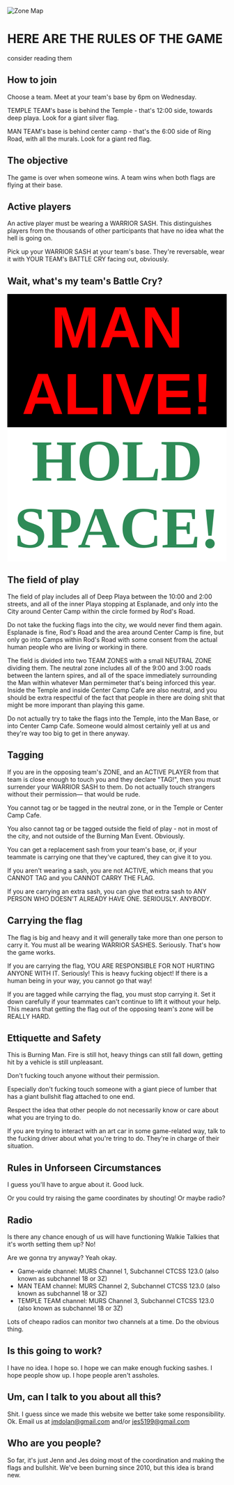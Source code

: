 ![Zone Map](images/map.png)

# HERE ARE THE RULES OF THE GAME

consider reading them

## How to join

Choose a team. Meet at your team's base by 6pm on Wednesday.

TEMPLE TEAM's base is behind the Temple - that's 12:00 side, towards deep playa. Look for a giant silver flag.

MAN TEAM's base is behind center camp - that's the 6:00 side of Ring Road, with all the murals. Look for a giant red flag.


## The objective

The game is over when someone wins. A team wins when both flags are flying at their base.

## Active players

An active player must be wearing a WARRIOR SASH. This distinguishes players from the thousands of other participants that have no idea what the hell is going on.

Pick up your WARRIOR SASH at your team's base. They're reversable, wear it with YOUR TEAM's BATTLE CRY facing out, obviously.

## Wait, what's my team's Battle Cry?

<div style="display:flex;flex-direction:column">
<span style="font-size:100pt;color:red;background-color:black;text-align:center;font-family:Arial Black,Helvetica;font-weight:bold">MAN ALIVE!</span><span style="font-size:100pt;color:SeaGreen;background-color:white;font-family:Copperplate,Times New Roman;text-align:center;font-weight:bold">HOLD SPACE!</span>
</div>

## The field of play

The field of play includes all of Deep Playa between the 10:00 and 2:00 streets, and all of the inner Playa stopping at Esplanade, and only into the City around Center Camp within the circle formed by Rod's Road.

Do not take the fucking flags into the city, we would never find them again. Esplanade is fine, Rod's Road and the area around Center Camp is fine, but only go into Camps within Rod's Road with some consent from the actual human people who are living or working in there.

The field is divided into two TEAM ZONES with a small NEUTRAL ZONE dividing them. The neutral zone includes all of the 9:00 and 3:00 roads between the lantern spires, and all of the space immediately surrounding the Man within whatever Man permimeter that's being inforced this year. Inside the Temple and inside Center Camp Cafe are also neutral, and you should be extra respectful of the fact that people in there are doing shit that might be more imporant than playing this game.

Do not actually try to take the flags into the Temple, into the Man Base, or into Center Camp Cafe. Someone would almost certainly yell at us and they're way too big to get in there anyway.

## Tagging

If you are in the opposing team's ZONE, and an ACTIVE PLAYER from that team is close enough to touch you and they declare "TAG!", then you must surrender your WARRIOR SASH to them. Do not actually touch strangers without their permission&mdash; that would be rude.

You cannot tag or be tagged in the neutral zone, or in the Temple or Center Camp Cafe.

You also cannot tag or be tagged outside the field of play - not in most of the city, and not outside of the Burning Man Event. Obviously.

You can get a replacement sash from your team's base, or, if your teammate is carrying one that they've captured, they can give it to you.

If you aren't wearing a sash, you are not ACTIVE, which means that you CANNOT TAG and you CANNOT CARRY THE FLAG.

If you are carrying an extra sash, you can give that extra sash to ANY PERSON WHO DOESN'T ALREADY HAVE ONE. SERIOUSLY. ANYBODY.

## Carrying the flag

The flag is big and heavy and it will generally take more than one person to carry it. You must all be wearing WARRIOR SASHES. Seriously. That's how the game works.

If you are carrying the flag, YOU ARE RESPONSIBLE FOR NOT HURTING ANYONE WITH IT. Seriously! This is heavy fucking object! If there is a human being in your way, you cannot go that way!

If you are tagged while carrying the flag, you must stop carrying it. Set it down carefully if your teammates can't continue to lift it without your help. This means that getting the flag out of the opposing team's zone will be REALLY HARD.

## Ettiquette and Safety

This is Burning Man. Fire is still hot, heavy things can still fall down, getting hit by a vehicle is still unpleasant.

Don't fucking touch anyone without their permission.

Especially don't fucking touch someone with a giant piece of lumber that has a giant bullshit flag attached to one end.

Respect the idea that other people do not necessarily know or care about what you are trying to do.

If you are trying to interact with an art car in some game-related way, talk to the fucking driver about what you're tring to do. They're in charge of their situation.

## Rules in Unforseen Circumstances

I guess you'll have to argue about it. Good luck.

Or you could try raising the game coordinates by shouting! Or maybe radio?

## Radio

Is there any chance enough of us will have functioning Walkie Talkies that it's worth setting them up? No!

Are we gonna try anyway? Yeah okay.

* Game-wide channel: MURS Channel 1, Subchannel CTCSS 123.0 (also known as subchannel 18 or 3Z)
* MAN TEAM channel: MURS Channel 2, Subchannel CTCSS 123.0 (also known as subchannel 18 or 3Z)
* TEMPLE TEAM channel: MURS Channel 3, Subchannel CTCSS 123.0 (also known as subchannel 18 or 3Z)

Lots of cheapo radios can monitor two channels at a time. Do the obvious thing.

## Is this going to work?

I have no idea. I hope so. I hope we can make enough fucking sashes. I hope people show up. I hope people aren't assholes.

## Um, can I talk to you about all this?

Shit. I guess since we made this website we better take some responsibility. Ok. Email us at jmdolan@gmail.com and/or jes5199@gmail.com

## Who are you people?

So far, it's just Jenn and Jes doing most of the coordination and making the flags and bullshit. We've been burning since 2010, but this idea is brand new.
